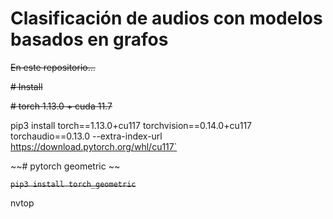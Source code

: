 # Clasificación de audios con modelos basados en grafos

~~En este repositorio...~~

~~# Install~~

~~# torch 1.13.0 + cuda 11.7~~

pip3 install torch==1.13.0+cu117 torchvision==0.14.0+cu117 torchaudio==0.13.0 --extra-index-url https://download.pytorch.org/whl/cu117`

~~# pytorch geometric ~~

~~`pip3 install torch_geometric`~~


nvtop
